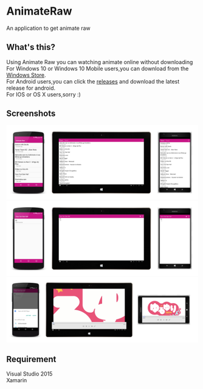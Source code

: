 # AnimateRaw
An application to get animate raw 

What's this?
-----------
Using Animate Raw you can watching animate online without downloading  
For Windows 10 or Windows 10 Mobile users,you can download from the [Windows Store](https://www.microsoft.com/store/apps/9nblggh6jxgp).  
For Android users,you can click the [releases](https://github.com/Tlaster/AnimateRaw/releases) and download the latest release for android.  
For IOS or OS X users,sorry :)  

Screenshots
-----------
![MainPage](Screenshots/MainPage.jpg "MainPage")
![Detail](Screenshots/DetailPage.jpg "Animate Detail")
![PlayPage](Screenshots/PlayPage.jpg "Watching animate")

Requirement
-----------
Visual Studio 2015  
Xamarin  
